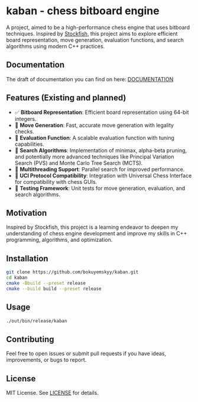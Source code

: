 # kaban - chess bitboard engine

A project, aimed to be a high-performance chess engine that uses bitboard techniques. Inspired by [Stockfish](https://stockfishchess.org/), this project aims to explore efficient board representation, move generation, evaluation functions, and search algorithms using modern C++ practices.

## Documentation
The draft of documentation you can find on here: [DOCUMENTATION](https://bokuyemskyy.github.io/kaban/docs/html/)

## Features (Existing and planned)
- ✅ **Bitboard Representation**: Efficient board representation using 64-bit integers.
- 🔄 **Move Generation**: Fast, accurate move generation with legality checks.
- 🔄 **Evaluation Function**: A scalable evaluation function with tuning capabilities.
- 🔄 **Search Algorithms**: Implementation of minimax, alpha-beta pruning, and potentially more advanced techniques like Principal Variation Search (PVS) and Monte Carlo Tree Search (MCTS).
- 🔄 **Multithreading Support**: Parallel search for improved performance.
- 🔄 **UCI Protocol Compatibility**: Integration with Universal Chess Interface for compatibility with chess GUIs.
- 🔄 **Testing Framework**: Unit tests for move generation, evaluation, and search algorithms.

## Motivation
Inspired by Stockfish, this project is a learning endeavor to deepen my understanding of chess engine development and improve my skills in C++ programming, algorithms, and optimization.

## Installation
```bash
git clone https://github.com/bokuyemskyy/kaban.git
cd kaban
cmake -Bbuild --preset release
cmake --build build --preset release
```

## Usage
```bash
./out/bin/release/kaban
```

## Contributing
Feel free to open issues or submit pull requests if you have ideas, improvements, or bugs to report.

## License
MIT License. See [LICENSE](LICENSE) for details.